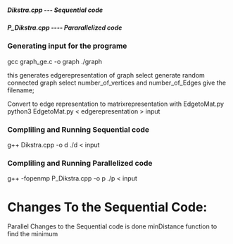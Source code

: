 ##### Dikstra.cpp  --- Sequential code
##### P_Dikstra.cpp ---- Pararallelized code

### Generating input for the programe
gcc graph_ge.c -o graph
./graph

this generates edgerepresentation of graph
select generate random connected graph
select number_of_vertices and number_of_Edges
give the filename;

Convert to edge representation to matrixrepresentation with EdgetoMat.py
python3 EdgetoMat.py < edgerepresentation > input

### Compliling and Running Sequential code

g++ Dikstra.cpp -o d
./d < input

### Compliling and Running Parallelized code

g++ -fopenmp P_Dikstra.cpp -o p
./p < input


# Changes To the Sequential Code:
Parallel Changes to the Sequential code is done minDistance function to find the minimum

